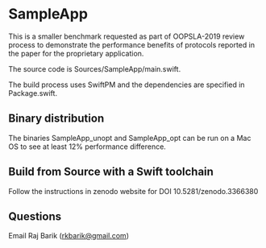 # SampleApp

This is a smaller benchmark requested as part of OOPSLA-2019 review process to
demonstrate the performance benefits of protocols reported in the paper for the
proprietary application.

The source code is Sources/SampleApp/main.swift.

The build process uses SwiftPM and the dependencies are specified in Package.swift.
 
Binary distribution
--------------------
The binaries SampleApp_unopt and SampleApp_opt can be run on a Mac OS to see at
least 12% performance difference.

Build from Source with a Swift toolchain
----------------------------------------

Follow the instructions in zenodo website for DOI 10.5281/zenodo.3366380


Questions
---------

Email Raj Barik (rkbarik@gmail.com)

